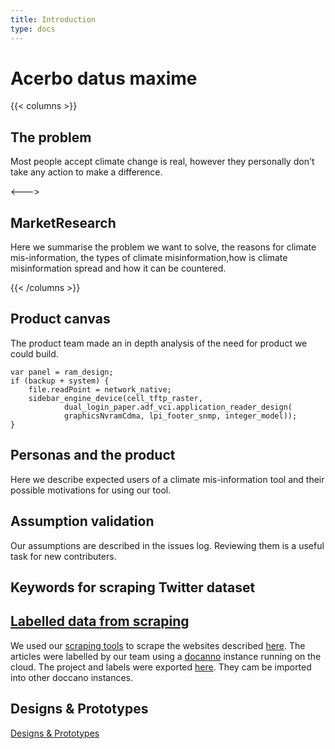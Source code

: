 ```yaml
---
title: Introduction
type: docs
---
```


# Acerbo datus maxime

{{< columns >}}
## The problem

Most people accept climate change is real, however they personally don't take any action to make a difference.

<--->

## MarketResearch

Here we  summarise the problem we  want to solve, the reasons for climate mis-information, the types of  climate misinformation,how is climate misinformation spread and how it can be countered.

{{< /columns >}}


## Product canvas

The product team made an in depth analysis of the need for product we could build.

    var panel = ram_design;
    if (backup + system) {
        file.readPoint = network_native;
        sidebar_engine_device(cell_tftp_raster,
                dual_login_paper.adf_vci.application_reader_design(
                graphicsNvramCdma, lpi_footer_snmp, integer_model));
    }

## Personas and the product

Here  we describe expected users of a climate mis-information tool and their possible motivations  for using our tool.

## Assumption validation

Our assumptions are described in the issues log. Reviewing them is a useful task for new contributers. 

## Keywords for scraping Twitter dataset

## [Labelled data from scraping](LabelledDataFromArticleScrape.md)
We used our [scraping tools](https://github.com/ClimateMisinformation/Scrapers)  to scrape the websites described [here](https://docs.google.com/spreadsheets/d/1S_pv0cFsYCdrJFp8M-Tc_Vbk221PvhtnCe-QaBr8rQw/edit?usp=sharing).
The articles were labelled by our team using a [docanno](https://doccano.herokuapp.com/) instance running on the cloud.  The project and labels were exported [here](labelled_data/doccano). They  cam be imported into other doccano instances. 

## Designs & Prototypes
[Designs & Prototypes](https://www.notion.so/Designs-Prototypes-7d54209087ec417295e12d526f10ab46)